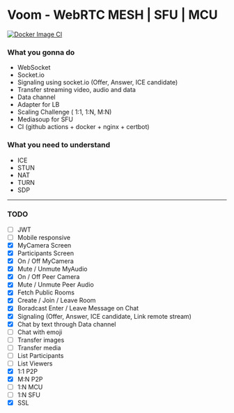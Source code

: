 # Voom - WebRTC MESH | SFU | MCU

[![Docker Image CI](https://github.com/LookLukeLemon/voom/actions/workflows/ci.yml/badge.svg?branch=develop)](https://github.com/LookLukeLemon/voom/actions/workflows/ci.yml)

### What you gonna do

- WebSocket
- Socket.io
- Signaling using socket.io (Offer, Answer, ICE candidate)
- Transfer streaming video, audio and data
- Data channel
- Adapter for LB
- Scaling Challenge ( 1:1, 1:N, M:N)
- Mediasoup for SFU
- CI (github actions + docker + nginx + certbot)

### What you need to understand

- ICE
- STUN
- NAT
- TURN
- SDP

---

### TODO

- [ ] JWT
- [ ] Mobile responsive
- [x] MyCamera Screen
- [x] Participants Screen
- [x] On / Off MyCamera
- [x] Mute / Unmute MyAudio
- [x] On / Off Peer Camera
- [x] Mute / Unmute Peer Audio
- [x] Fetch Public Rooms
- [x] Create / Join / Leave Room
- [x] Boradcast Enter / Leave Message on Chat
- [x] Signaling (Offer, Answer, ICE candidate, Link remote stream)
- [x] Chat by text through Data channel
- [ ] Chat with emoji
- [ ] Transfer images
- [ ] Transfer media
- [ ] List Participants
- [ ] List Viewers
- [x] 1:1 P2P
- [x] M:N P2P
- [ ] 1:N MCU
- [ ] 1:N SFU
- [x] SSL
